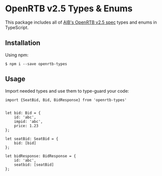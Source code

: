 # OpenRTB v2.5 Types & Enums
This package includes all of [AIB's OpenRTB v2.5 spec](https://www.iab.com/wp-content/uploads/2016/03/OpenRTB-API-Specification-Version-2-5-FINAL.pdf) types and enums in TypeScript.

## Installation

Using npm:
```shell
$ npm i --save openrtb-types
```

## Usage

Import needed types and use them to type-guard your code:
```
import {SeatBid, Bid, BidResponse} from 'openrtb-types'


let bid: Bid = {
    id: 'abc',
    impid: 'abc',
    price: 1.23
};

let seatBid: SeatBid = {
    bid: [bid]
};

let bidResponse: BidResponse = {
    id: 'abc',
    seatbid: [seatBid]
};
```
